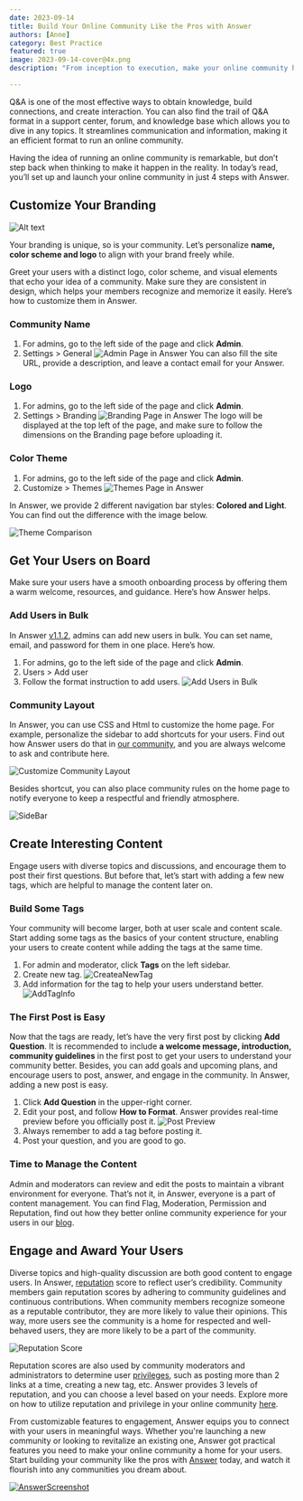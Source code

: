 ```yaml
---
date: 2023-09-14
title: Build Your Online Community Like the Pros with Answer
authors: [Anne]
category: Best Practice
featured: true
image: 2023-09-14-cover@4x.png
description: "From inception to execution, make your online community happen in 4 steps with Answer."

---
```


Q&A is one of the most effective ways to obtain knowledge, build connections, and create interaction. You can also find the trail of Q&A format in a support center, forum, and knowledge base which allows you to dive in any topics. It streamlines communication and information, making it an efficient format to run an online community.

Having the idea of running an online community is remarkable, but don’t step back when thinking to make it happen in the reality. In today’s read, you’ll set up and launch your online community in just 4 steps with Answer.

## Customize Your Branding

![Alt text](AnswerCommuties.png)

Your branding is unique, so is your community. Let’s personalize **name, color scheme and logo** to align with your brand freely while.

Greet your users with a distinct logo, color scheme, and visual elements that echo your idea of a community. Make sure they are consistent in design, which helps your members recognize and memorize it easily. Here’s how to customize them in Answer.

### Community Name

1. For admins, go to the left side of the page and click **Admin**.
2. Settings \> General
 ![Admin Page in Answer](CommunityName.png)
You can also fill the site URL, provide a description, and leave a contact email for your Answer.

### Logo

1. For admins, go to the left side of the page and click **Admin**.
2. Settings \> Branding
 ![Branding Page in Answer](Logo.png)
The logo will be displayed at the top left of the page, and make sure to follow the dimensions on the Branding page before uploading it.

### Color Theme

1. For admins, go to the left side of the page and click **Admin**.
2. Customize \> Themes
 ![Themes Page in Answer](ColorTheme1.png)

In Answer, we provide 2 different navigation bar styles: **Colored and Light**. You can find out the difference with the image below.

![Theme Comparison](ColorTheme.png)

## Get Your Users on Board

Make sure your users have a smooth onboarding process by offering them a warm welcome, resources, and guidance. Here’s how Answer helps.

### Add Users in Bulk

In Answer [v1.1.2](https://github.com/apache/answer/releases/tag/v1.1.2), admins can add new users in bulk. You can set name, email, and password for them in one place. Here’s how.

1. For admins, go to the left side of the page and click **Admin**.
2. Users > Add user
3. Follow the format instruction to add users.
    ![Add Users in Bulk](AddinBulk.png)

### Community Layout

In Answer, you can use CSS and Html to customize the home page. For example, personalize the sidebar to add shortcuts for your users. Find out how Answer users do that in [our community](https://meta.answer.dev/questions/D1xc/how-can-i-display-quick-links-in-the-side-nav), and you are always welcome to ask and contribute here.

![Customize Community Layout](CommunityLayout.png)

Besides shortcut, you can also place community rules on the home page to notify everyone to keep a respectful and friendly atmosphere.

![SideBar](SidebarRules.png)

## Create Interesting Content

Engage users with diverse topics and discussions, and encourage them to post their first questions. But before that, let’s start with adding a few new tags, which are helpful to manage the content later on.

### Build Some Tags

Your community will become larger, both at user scale and content scale. Start adding some tags as the basics of your content structure, enabling your users to create content while adding the tags at the same time.

1. For admin and moderator, click **Tags** on the left sidebar.
2. Create new tag.
 ![CreateaNewTag](CreateaNewTag.png)
3. Add information for the tag to help your users understand better.
 ![AddTagInfo](AddTagInfo.png)

### The First Post is Easy

Now that the tags are ready, let’s have the very first post by clicking **Add Question**. It is recommended to include **a welcome message, introduction, community guidelines** in the first post to get your users to understand your community better. Besides, you can add goals and upcoming plans, and encourage users to post, answer, and engage in the community. In Answer, adding a new post is easy.

1. Click **Add Question** in the upper-right corner.
2. Edit your post, and follow **How to Format**. Answer provides real-time preview before you officially post it.
 ![Post Preview](PostPreview.png)
3. Always remember to add a tag before posting it.
4. Post your question, and you are good to go.  

### Time to Manage the Content

Admin and moderators can review and edit the posts to maintain a vibrant environment for everyone. That’s not it, in Answer, everyone is a part of content management. You can find Flag, Moderation, Permission and Reputation, find out how they better online community experience for your users in our [blog](https://answer.apache.org/blog/how-to-manage-content-system-efficiently-with-answer).

## Engage and Award Your Users

Diverse topics and high-quality discussion are both good content to engage users. In Answer, [reputation](https://answer.apache.org/docs/recipes/contents/reputation) score to reflect user’s credibility. Community members gain reputation scores by adhering to community guidelines and continuous contributions. When community members recognize someone as a reputable contributor, they are more likely to value their opinions. This way, more users see the community is a home for respected and well-behaved users, they are more likely to be a part of the community.

![Reputation Score](ReputationScore.png)

Reputation scores are also used by community moderators and administrators to determine user [privileges](https://answer.apache.org/docs/recipes/contents/permission), such as posting more than 2 links at a time, creating a new tag, etc. Answer provides 3 levels of reputation, and you can choose a level based on your needs. Explore more on how to utilize reputation and privilege in your online community [here](https://answer.apache.org/blog/how-to-utilize-reputation-and-privilege-in-online-community/).

From customizable features to engagement, Answer equips you to connect with your users in meaningful ways. Whether you're launching a new community or looking to revitalize an existing one, Answer got practical features you need to make your online community a home for your users. Start building your community like the pros with [Answer](https://answer.apache.org/) today, and watch it flourish into any communities you dream about.

[![AnswerScreenshot](AnswerScreenshot.png)](https://answer.apache.org/)
